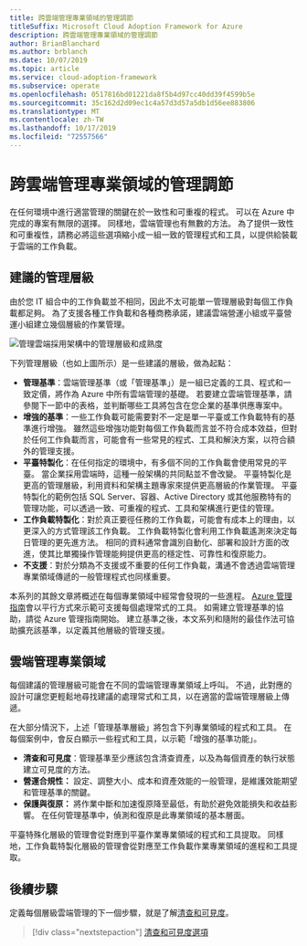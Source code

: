 ```yaml
---
title: 跨雲端管理專業領域的管理調節
titleSuffix: Microsoft Cloud Adoption Framework for Azure
description: 跨雲端管理專業領域的管理調節
author: BrianBlanchard
ms.author: brblanch
ms.date: 10/07/2019
ms.topic: article
ms.service: cloud-adoption-framework
ms.subservice: operate
ms.openlocfilehash: 0517816bd01221da8f5b4d97cc40dd39f4599b5e
ms.sourcegitcommit: 35c162d2d09ec1c4a57d3d57a5db1d56ee883806
ms.translationtype: MT
ms.contentlocale: zh-TW
ms.lasthandoff: 10/17/2019
ms.locfileid: "72557566"
---
```

# <a name="management-leveling-across-cloud-management-disciplines"></a>跨雲端管理專業領域的管理調節

在任何環境中進行適當管理的關鍵在於一致性和可重複的程式。 可以在 Azure 中完成的專案有無限的選擇。 同樣地，雲端管理也有無數的方法。 為了提供一致性和可重複性，請務必將這些選項縮小成一組一致的管理程式和工具，以提供給裝載于雲端的工作負載。

## <a name="suggested-management-levels"></a>建議的管理層級

由於您 IT 組合中的工作負載並不相同，因此不太可能單一管理層級對每個工作負載都足夠。 為了支援各種工作負載和各種商務承諾，建議雲端營運小組或平臺營運小組建立幾個層級的作業管理。

![管理雲端採用架構中的管理層級和成熟度](../../_images/manage/cloud-management-maturity.png)

下列管理層級（也如上圖所示）是一些建議的層級，做為起點：

- **管理基準**：雲端管理基準（或「管理基準」）是一組已定義的工具、程式和一致定價，將作為 Azure 中所有雲端管理的基礎。 若要建立雲端管理基準，請參閱下一節中的表格，並判斷哪些工具將包含在您企業的基準供應專案中。
- **增強的基準**：一些工作負載可能需要對不一定是單一平臺或工作負載特有的基準進行增強。 雖然這些增強功能對每個工作負載而言並不符合成本效益，但對於任何工作負載而言，可能會有一些常見的程式、工具和解決方案，以符合額外的管理支援。
- **平臺特製化**：在任何指定的環境中，有多個不同的工作負載會使用常見的平臺。 當企業採用雲端時，這種一般架構的共同點並不會改變。 平臺特製化是更高的管理層級，利用資料和架構主題專家來提供更高層級的作業管理。 平臺特製化的範例包括 SQL Server、容器、Active Directory 或其他服務特有的管理功能，可以透過一致、可重複的程式、工具和架構進行更佳的管理。
- **工作負載特製化**：對於真正要徑任務的工作負載，可能會有成本上的理由，以更深入的方式管理該工作負載。 工作負載特製化會利用工作負載遙測來決定每日管理的更先進方法。 相同的資料通常會識別自動化、部署和設計方面的改進，使其比單獨操作管理能夠提供更高的穩定性、可靠性和復原能力。
- **不支援**：對於分類為不支援或不重要的任何工作負載，溝通不會透過雲端管理專業領域傳遞的一般管理程式也同樣重要。

本系列的其餘文章將概述在每個專業領域中經常會發現的一些進程。
[Azure 管理指南](../azure-management-guide/index.md)會以平行方式來示範可支援每個處理常式的工具。 如需建立管理基準的協助，請從 Azure 管理指南開始。 建立基準之後，本文系列和隨附的最佳作法可協助擴充該基準，以定義其他層級的管理支援。

## <a name="cloud-management-disciplines"></a>雲端管理專業領域

每個建議的管理層級可能會在不同的雲端管理專業領域上呼叫。 不過，此對應的設計可讓您更輕鬆地尋找建議的處理常式和工具，以在適當的雲端管理層級上傳遞。

在大部分情況下，上述「管理基準層級」將包含下列專業領域的程式和工具。 在每個案例中，會反白顯示一些程式和工具，以示範「增強的基準功能」。

- **清查和可見度**：管理基準至少應該包含清查資產，以及為每個資產的執行狀態建立可見度的方法。
- **營運合規性：** 設定、調整大小、成本和資產效能的一般管理，是維護效能期望和管理基準的關鍵。
- **保護與復原：** 將作業中斷和加速復原降至最低，有助於避免效能損失和收益影響。 在任何管理基準中，偵測和復原是此專業領域的基本層面。

平臺特殊化層級的管理會從對應到平臺作業專業領域的程式和工具提取。
同樣地，工作負載特製化層級的管理會從對應至工作負載作業專業領域的進程和工具提取。
  
## <a name="next-steps"></a>後續步驟

定義每個層級雲端管理的下一個步驟，就是了解[清查和可見度](./inventory.md)。

> [!div class="nextstepaction"]
> [清查和可見度選項](./inventory.md)
